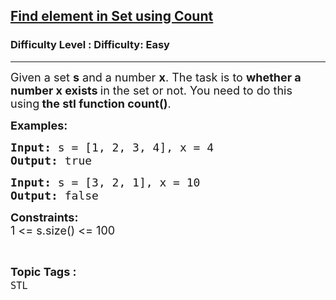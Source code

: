 <h2><a href="https://www.geeksforgeeks.org/problems/find-element-in-set-using-count--161122/1?page=2&difficulty=Basic,Easy&status=unsolved&sortBy=accuracy">Find element in Set using Count</a></h2><h3>Difficulty Level : Difficulty: Easy</h3><hr><div class="problems_problem_content__Xm_eO"><p><span style="font-size: 18px;">Given a set <strong>s</strong> and a number <strong>x</strong>. The task is to </span><strong style="font-size: 18px;">whether a number x exists&nbsp;</strong><span style="font-size: 18px;">in the set or not. You need to do this using</span><strong style="font-size: 18px;">&nbsp;the stl function count()</strong><span style="font-size: 18px;">.</span></p>
<p><strong><span style="font-size: 18px;">Examples:</span></strong></p>
<pre><strong><span style="font-size: 18px;">Input: </span></strong><span style="font-size: 18px;">s = [1, 2, 3, 4], x = 4<br><strong>Output: </strong>true</span></pre>
<pre><strong><span style="font-size: 18px;">Input: </span></strong><span style="font-size: 18px;">s = [3, 2, 1], x = 10 <br><strong>Output: </strong>false</span></pre>
<p><span style="font-size: 18px;"><strong>Constraints:</strong><br>1 &lt;= s.size() &lt;= 100</span></p></div><br><p><span style=font-size:18px><strong>Topic Tags : </strong><br><code>STL</code>&nbsp;